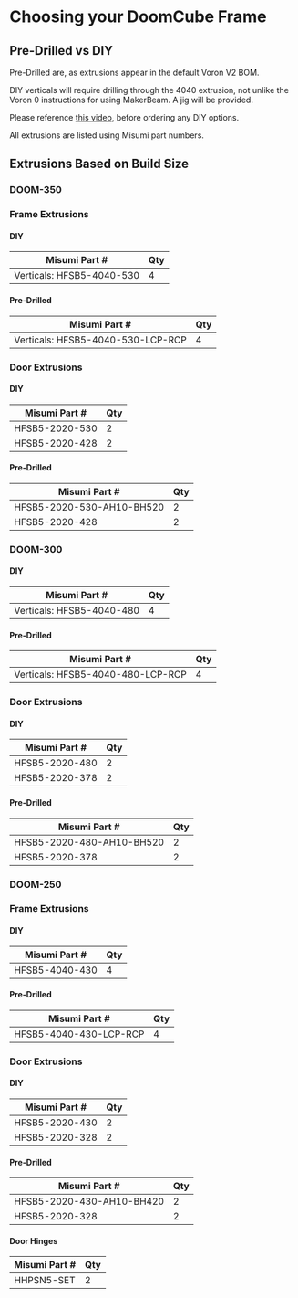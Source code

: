 
# Choosing your DoomCube Frame

## Pre-Drilled vs DIY

Pre-Drilled are, as extrusions appear in the default Voron V2 BOM.

DIY verticals will require drilling through the 4040 extrusion, not unlike the Voron 0 instructions for using MakerBeam. A jig will be provided.

Please reference [this video](https://www.youtube.com/watch?v=2dvbn0rWA60), before ordering any DIY options.

All extrusions are listed using Misumi part numbers.

## Extrusions Based on Build Size

### DOOM-350
### Frame Extrusions
#### DIY
Misumi Part #  |Qty
----|----|
Verticals: HFSB5-4040-530 |4 

#### Pre-Drilled
Misumi Part #  |Qty
----|----|
Verticals: HFSB5-4040-530-LCP-RCP |4

### Door Extrusions

#### DIY
Misumi Part #  |Qty
----|----|
HFSB5-2020-530|2
HFSB5-2020-428|2

#### Pre-Drilled
Misumi Part #  |Qty
----|----|
HFSB5-2020-530-AH10-BH520|2
HFSB5-2020-428|2

### DOOM-300
#### DIY
Misumi Part #  |Qty
----|----|
Verticals: HFSB5-4040-480 |4
#### Pre-Drilled
Misumi Part #  |Qty
----|----|
Verticals: HFSB5-4040-480-LCP-RCP |4
### Door Extrusions
#### DIY
Misumi Part #  |Qty
----|----|
HFSB5-2020-480|2
HFSB5-2020-378|2
#### Pre-Drilled
Misumi Part #  |Qty|
----|----|
HFSB5-2020-480-AH10-BH520|2
HFSB5-2020-378|2

### DOOM-250
### Frame Extrusions
#### DIY
Misumi Part #  |Qty
----|----|
HFSB5-4040-430 |4 

#### Pre-Drilled
Misumi Part #  |Qty|
----|----|
HFSB5-4040-430-LCP-RCP| 4

### Door Extrusions

#### DIY
Misumi Part #  |Qty| 
----|----|
HFSB5-2020-430|2
HFSB5-2020-328|2

#### Pre-Drilled

Misumi Part #  |Qty| 
----|----|
HFSB5-2020-430-AH10-BH420|2
HFSB5-2020-328|2

#### Door Hinges

|Misumi Part #  |Qty|
------|---|
HHPSN5-SET|2
